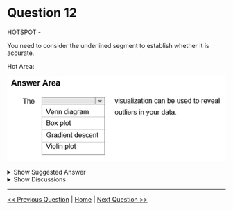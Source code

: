 # Question 12

HOTSPOT -

You need to consider the underlined segment to establish whether it is accurate.

Hot Area:

![Question Image](images/q12_q_0002400001.png)

<details>
  <summary>Show Suggested Answer</summary>

  <img src="images/q12_ans_0_0002500001.jpg" alt="Answer Image"><br>
<p>The box-plot algorithm can be used to display outliers.</p>
<p>Reference:</p>
<p>https://medium.com/analytics-vidhya/what-is-an-outliers-how-to-detect-and-remove-them-which-algorithm-are-sensitive-towards-outliers-2d501993d59</p>

</details>

<details>
  <summary>Show Discussions</summary>

<blockquote><p><strong>Learner_Thunder2</strong> <code>(Tue 12 Jul 2022 16:57)</code> - <em>Upvotes: 7</em></p><p>Box Plot is correct</p></blockquote>
<blockquote><p><strong>sar77</strong> <code>(Sat 12 Jul 2025 00:22)</code> - <em>Upvotes: 1</em></p><p>Box plots/whisker plots are used for finding outliers.</p></blockquote>
<blockquote><p><strong>Gabonia</strong> <code>(Sun 19 Feb 2023 14:39)</code> - <em>Upvotes: 2</em></p><p>very true</p></blockquote>
<blockquote><p><strong>Tin_Tin</strong> <code>(Fri 21 Jun 2024 10:04)</code> - <em>Upvotes: 2</em></p><p>https://learn.microsoft.com/en-us/azure/databricks/visualizations/visualization-types</p></blockquote>
<blockquote><p><strong>PradhanManva</strong> <code>(Sun 24 Mar 2024 19:18)</code> - <em>Upvotes: 1</em></p><p>Box plot</p></blockquote>
<blockquote><p><strong>clark88</strong> <code>(Wed 05 Jul 2023 13:27)</code> - <em>Upvotes: 1</em></p><p>The dots in a boxplot visualize the outliers.
So boxplot is correct.</p></blockquote>

</details>

---

[<< Previous Question](question_11.md) | [Home](/index.md) | [Next Question >>](question_13.md)
